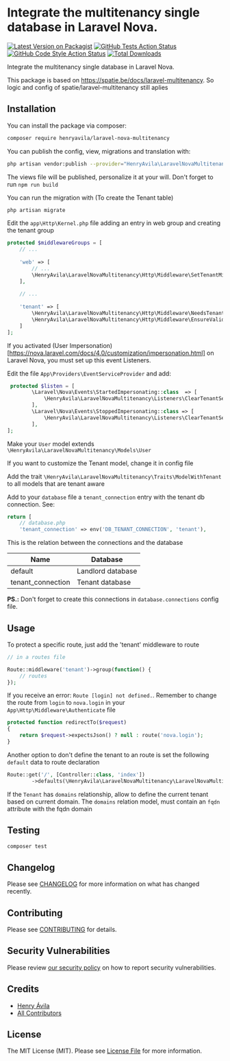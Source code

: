 # Integrate the multitenancy single database in Laravel Nova.

[![Latest Version on Packagist](https://img.shields.io/packagist/v/henryavila/laravel-nova-multitenancy.svg?style=flat-square)](https://packagist.org/packages/henryavila/laravel-nova-multitenancy)
[![GitHub Tests Action Status](https://img.shields.io/github/actions/workflow/status/henryavila/laravel-nova-multitenancy/run-tests.yml?branch=main&label=tests&style=flat-square)](https://github.com/henryavila/laravel-nova-multitenancy/actions?query=workflow%3Arun-tests+branch%3Amain)
[![GitHub Code Style Action Status](https://img.shields.io/github/actions/workflow/status/henryavila/laravel-nova-multitenancy/fix-php-code-style-issues.yml?branch=main&label=code%20style&style=flat-square)](https://github.com/henryavila/laravel-nova-multitenancy/actions?query=workflow%3A"Fix+PHP+code+style+issues"+branch%3Amain)
[![Total Downloads](https://img.shields.io/packagist/dt/henryavila/laravel-nova-multitenancy.svg?style=flat-square)](https://packagist.org/packages/henryavila/laravel-nova-multitenancy)

Integrate the multitenancy single database in Laravel Nova.

This package is based on https://spatie.be/docs/laravel-multitenancy. So logic and config of spatie/laravel-multitenancy
still aplies


## Installation

You can install the package via composer:

```bash
composer require henryavila/laravel-nova-multitenancy
```

You can publish the config, view, migrations and translation with:

```bash
php artisan vendor:publish --provider="HenryAvila\LaravelNovaMultitenancy\LaravelNovaMultitenancyServiceProvider" 
```

The views file will be published, personalize it at your will.
Don't forget to run `npm run build`


You can run the migration with (To create the Tenant table)

```bash
php artisan migrate
```


Edit the `app\Http\Kernel.php` file adding an entry in web group and creating the tenant group

```php
protected $middlewareGroups = [
    // ...
    
    'web' => [
        // ...
        \HenryAvila\LaravelNovaMultitenancy\Http\Middleware\SetTenantMiddleware::class,
    ],
    
    // ...
    
    'tenant' => [
        \HenryAvila\LaravelNovaMultitenancy\Http\Middleware\NeedsTenant::class,
        \HenryAvila\LaravelNovaMultitenancy\Http\Middleware\EnsureValidTenantSession::class,
    ]
];
```

If you activated (User Impersonation)[https://nova.laravel.com/docs/4.0/customization/impersonation.html] 
on Laravel Nova, you must set up this event Listeners.

Edit the file `App\Providers\EventServiceProvider` and add:

```php
 protected $listen = [
        \Laravel\Nova\Events\StartedImpersonating::class  => [
            \HenryAvila\LaravelNovaMultitenancy\Listeners\ClearTenantSessionListener::class,
        ],
        \Laravel\Nova\Events\StoppedImpersonating::class => [
            \HenryAvila\LaravelNovaMultitenancy\Listeners\ClearTenantSessionListener::class,
        ],
];
```

Make your `User` model extends `\HenryAvila\LaravelNovaMultitenancy\Models\User`

If you want to customize the Tenant model, change it in config file

Add the trait `\HenryAvila\LaravelNovaMultitenancy\Traits\ModelWithTenant` to all models that are tenant aware

Add to your `database` file a `tenant_connection` entry with the tenant db connection. See:
```php
return [
    // database.php
    'tenant_connection' => env('DB_TENANT_CONNECTION', 'tenant'),
```

This is the relation between the connections and the database   

| Name              | Database |
|-------------------|--|
| default           | Landlord database |
| tenant_connection | Tenant database |

**PS.:** Don't forget to create this connections in `database.connections` config file.

## Usage

To protect a specific route, just add the 'tenant' middleware to route
```php
// in a routes file

Route::middleware('tenant')->group(function() {
    // routes
});
```


If you receive an error: `Route [login] not defined.`. 
Remember to change the route from `login` to `nova.login` in your `App\Http\Middleware\Authenticate` file 
```php
protected function redirectTo($request)
{
    return $request->expectsJson() ? null : route('nova.login');
}
```


Another option to don't define the tenant to an route is set the following `default` data to route declaration
```php
Route::get('/', [Controller::class, 'index'])
		->defaults(\HenryAvila\LaravelNovaMultitenancy\LaravelNovaMultitenancy::SKIP_ROUTE, true);
```

If the `Tenant` has `domains` relationship, allow to define the current tenant based on current domain.
The `domains` relation model, must contain an `fqdn` attribute with the fqdn domain

## Testing

```bash
composer test
```

## Changelog

Please see [CHANGELOG](CHANGELOG.md) for more information on what has changed recently.

## Contributing

Please see [CONTRIBUTING](CONTRIBUTING.md) for details.

## Security Vulnerabilities

Please review [our security policy](../../security/policy) on how to report security vulnerabilities.

## Credits

- [Henry Ávila](https://github.com/henryavila)
- [All Contributors](../../contributors)

## License

The MIT License (MIT). Please see [License File](LICENSE.md) for more information.
